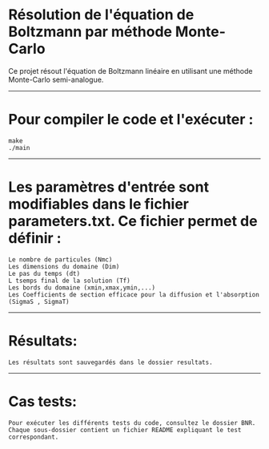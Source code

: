 # Résolution de l'équation de Boltzmann par méthode Monte-Carlo

Ce projet résout l'équation de Boltzmann linéaire en utilisant une méthode Monte-Carlo semi-analogue. 

-----------------------------------------------------------

# Pour compiler le code et l'exécuter : 
    make
    ./main

-----------------------------------------------------------


# Les paramètres d'entrée sont modifiables dans le fichier parameters.txt. Ce fichier permet de définir :

    Le nombre de particules (Nmc)    
    Les dimensions du domaine (Dim)
    Le pas du temps (dt)
    L tsemps final de la solution (Tf)
    Les bords du domaine (xmin,xmax,ymin,...)
    Les Coefficients de section efficace pour la diffusion et l'absorption (SigmaS , SigmaT)
    


----------------------------------------------------------

# Résultats:
    Les résultats sont sauvegardés dans le dossier resultats.

---------------------------------------------------------


# Cas tests:
    Pour exécuter les différents tests du code, consultez le dossier BNR. Chaque sous-dossier contient un fichier README expliquant le test correspondant.
